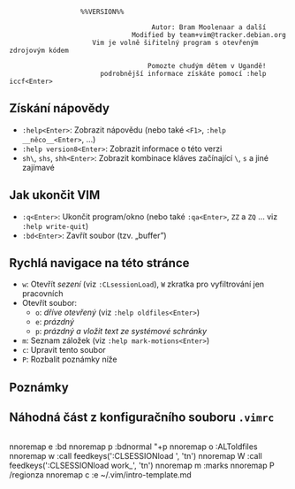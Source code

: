 ```
                  %%VERSION%%
                                    
                                    Autor: Bram Moolenaar a další
                               Modified by team+vim@tracker.debian.org
                     Vim je volně šiřitelný program s otevřeným zdrojovým kódem

                                   Pomozte chudým dětem v Ugandě!
                       podrobnější informace získáte pomocí :help iccf<Enter>
```

## Získání nápovědy
- `:help<Enter>`: Zobrazit nápovědu (nebo také `<F1>`, `:help __něco__<Enter>`, …)
- `:help version8<Enter>`: Zobrazit informace o této verzi
- `sh\`, `shs`, `shh<Enter>`: Zobrazit kombinace kláves začínající `\`, `s` a jiné zajímavé


## Jak ukončit VIM
- `:q<Enter>`: Ukončit program/okno (nebo také `:qa<Enter>`, `ZZ` a `ZQ` … viz `:help write-quit`)
- `:bd<Enter>`: Zavřít soubor (tzv. „buffer”)


## Rychlá navigace na této stránce
- `w`: Otevřít *sezení* (viz `:CLsessionLoad`), `W` zkratka pro vyfiltrování jen pracovních
- Otevřít soubor:
    - `o`: *dříve otevřený* (viz `:help oldfiles<Enter>`)
    - `e`: *prázdný*
    - `p`: *prázdný a vložit text ze systémové schránky*
- `m`: Seznam záložek (viz `:help mark-motions<Enter>`)
- `c`: Upravit tento soubor
- `P`: Rozbalit poznámky níže

<!--region Poznámky -->
## Poznámky
<!--endregion-->

## Náhodná část z konfiguračního souboru `.vimrc`
```vim %%VIMRC%%
```

<!--region Mapování -->
nnoremap <buffer><silent> e :bd<cr>
nnoremap <buffer><silent> p :bd<bar>normal "+p<cr>
nnoremap <buffer><silent> o :ALToldfiles<cr>
nnoremap <buffer> w :call feedkeys(':CLSESSIONload <tab>', 'tn')<cr>
nnoremap <buffer> W :call feedkeys(':CLSESSIONload work_<tab>', 'tn')<cr>
nnoremap <buffer><silent> m :marks<cr>
nnoremap <buffer> P /region<cr>za
nnoremap <buffer><silent> c :e ~/.vim/intro-template.md<cr>
<!--endregion-->
